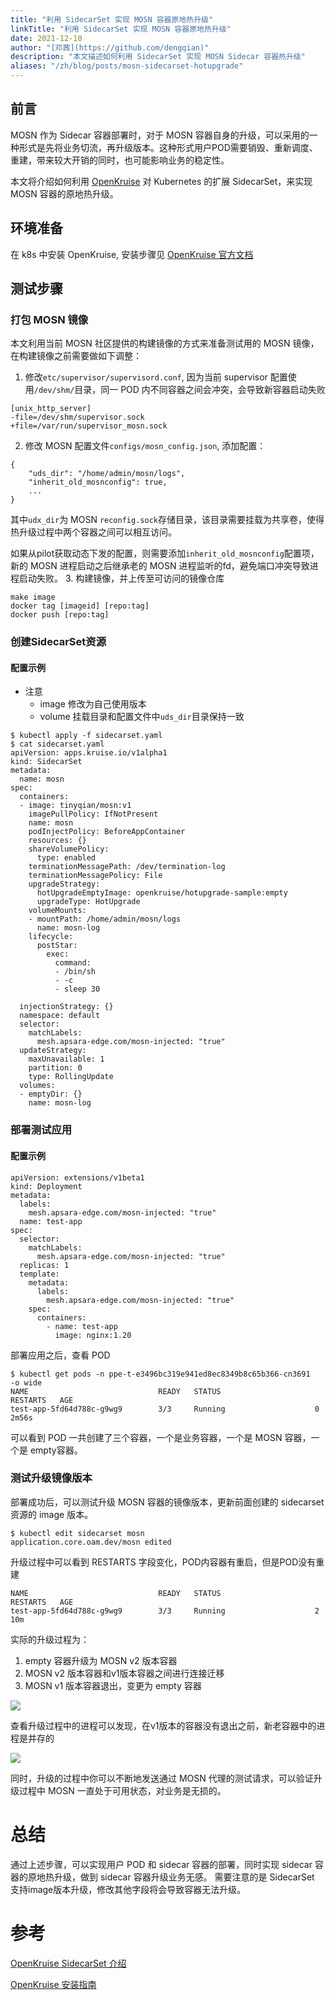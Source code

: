 ```yaml
---
title: "利用 SidecarSet 实现 MOSN 容器原地热升级"
linkTitle: "利用 SidecarSet 实现 MOSN 容器原地热升级"
date: 2021-12-10
author: "[邓茜](https://github.com/dengqian)"
description: "本文描述如何利用 SidecarSet 实现 MOSN Sidecar 容器热升级"
aliases: "/zh/blog/posts/mosn-sidecarset-hotupgrade"
---
```


## 前言
MOSN 作为 Sidecar 容器部署时，对于 MOSN 容器自身的升级，可以采用的一种形式是先将业务切流，再升级版本。这种形式用户POD需要销毁、重新调度、重建，带来较大开销的同时，也可能影响业务的稳定性。

本文将介绍如何利用 [OpenKruise](http://openkruise.io/) 对 Kubernetes 的扩展 SidecarSet，来实现 MOSN 容器的原地热升级。

## 环境准备

在 k8s 中安装 OpenKruise, 安装步骤见 [ OpenKruise 官方文档](http://openkruise.io/docs/installation) 

## 测试步骤
### 打包 MOSN 镜像
本文利用当前 MOSN 社区提供的构建镜像的方式来准备测试用的 MOSN 镜像，在构建镜像之前需要做如下调整：
1. 修改```etc/supervisor/supervisord.conf```, 因为当前 supervisor 配置使用```/dev/shm/```目录，同一 POD 内不同容器之间会冲突，会导致新容器启动失败
```bigquery
[unix_http_server]
-file=/dev/shm/supervisor.sock
+file=/var/run/supervisor_mosn.sock
```
2. 修改 MOSN 配置文件```configs/mosn_config.json```, 添加配置：
```bigquery
{
    "uds_dir": "/home/admin/mosn/logs",
    "inherit_old_mosnconfig": true,
    ...
}
```
其中```udx_dir```为 MOSN ```reconfig.sock```存储目录，该目录需要挂载为共享卷，使得热升级过程中两个容器之间可以相互访问。

如果从pilot获取动态下发的配置，则需要添加```inherit_old_mosnconfig```配置项，新的 MOSN 进程启动之后继承老的 MOSN 进程监听的fd，避免端口冲突导致进程启动失败。
3. 构建镜像，并上传至可访问的镜像仓库
```bigquery
make image
docker tag [imageid] [repo:tag]
docker push [repo:tag]
```

### 创建SidecarSet资源
#### 配置示例
- 注意
  - image 修改为自己使用版本
  - volume 挂载目录和配置文件中```uds_dir```目录保持一致
```bigquery
$ kubectl apply -f sidecarset.yaml 
$ cat sidecarset.yaml
apiVersion: apps.kruise.io/v1alpha1
kind: SidecarSet
metadata:
  name: mosn
spec:
  containers:
  - image: tinyqian/mosn:v1
    imagePullPolicy: IfNotPresent
    name: mosn
    podInjectPolicy: BeforeAppContainer
    resources: {}
    shareVolumePolicy:
      type: enabled
    terminationMessagePath: /dev/termination-log
    terminationMessagePolicy: File
    upgradeStrategy:
      hotUpgradeEmptyImage: openkruise/hotupgrade-sample:empty
      upgradeType: HotUpgrade
    volumeMounts:
    - mountPath: /home/admin/mosn/logs
      name: mosn-log
    lifecycle:
      postStar:
        exec:
          command:
          - /bin/sh
          - -c
          - sleep 30

  injectionStrategy: {}
  namespace: default
  selector:
    matchLabels:
      mesh.apsara-edge.com/mosn-injected: "true"
  updateStrategy:
    maxUnavailable: 1
    partition: 0
    type: RollingUpdate
  volumes:
  - emptyDir: {}
    name: mosn-log
```
### 部署测试应用
#### 配置示例
```bigquery
apiVersion: extensions/v1beta1
kind: Deployment
metadata:
  labels:
    mesh.apsara-edge.com/mosn-injected: "true"
  name: test-app
spec:
  selector:
    matchLabels:
      mesh.apsara-edge.com/mosn-injected: "true"
  replicas: 1
  template:
    metadata:
      labels:
        mesh.apsara-edge.com/mosn-injected: "true"
    spec:
      containers:
        - name: test-app
          image: nginx:1.20
```
部署应用之后，查看 POD
```bigquery
$ kubectl get pods -n ppe-t-e3496bc319e941ed8ec8349b8c65b366-cn3691    -o wide
NAME                             READY   STATUS                     RESTARTS   AGE
test-app-5fd64d788c-g9wg9        3/3     Running                    0          2m56s
```
可以看到 POD 一共创建了三个容器，一个是业务容器，一个是 MOSN 容器，一个是 empty容器。

### 测试升级镜像版本
部署成功后，可以测试升级 MOSN 容器的镜像版本，更新前面创建的 sidecarset 资源的 image 版本。
```bigquery
$ kubectl edit sidecarset mosn
application.core.oam.dev/mosn edited
```
升级过程中可以看到 RESTARTS 字段变化，POD内容器有重启，但是POD没有重建
```bigquery
NAME                             READY   STATUS                     RESTARTS   AGE
test-app-5fd64d788c-g9wg9        3/3     Running                    2          10m
```
实际的升级过程为：
1. empty 容器升级为 MOSN v2 版本容器
2. MOSN v2 版本容器和v1版本容器之间进行连接迁移
3. MOSN v1 版本容器退出，变更为 empty 容器

![](mosn-hotupgrade.png)

查看升级过程中的进程可以发现，在v1版本的容器没有退出之前，新老容器中的进程是并存的

![](mosn-hotupgrade-process.png)

同时，升级的过程中你可以不断地发送通过 MOSN 代理的测试请求，可以验证升级过程中 MOSN 一直处于可用状态，对业务是无损的。
# 总结
通过上述步骤，可以实现用户 POD 和 sidecar 容器的部署，同时实现 sidecar 容器的原地热升级，做到 sidecar 容器升级业务无感。
需要注意的是 SidecarSet 支持image版本升级，修改其他字段将会导致容器无法升级。

# 参考
[OpenKruise SidecarSet 介绍](https://openkruise.io/zh/docs/user-manuals/sidecarset/)

[OpenKruise 安装指南](http://openkruise.io/zh/docs/installation)